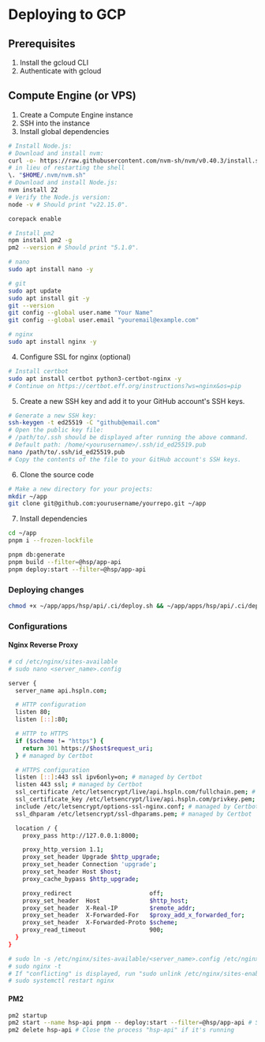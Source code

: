 # Deploying to GCP
## Prerequisites
1. Install the gcloud CLI
2. Authenticate with gcloud

## Compute Engine (or VPS)
1. Create a Compute Engine instance
2. SSH into the instance
3. Install global dependencies

```bash
# Install Node.js:
# Download and install nvm:
curl -o- https://raw.githubusercontent.com/nvm-sh/nvm/v0.40.3/install.sh | bash
# in lieu of restarting the shell
\. "$HOME/.nvm/nvm.sh"
# Download and install Node.js:
nvm install 22
# Verify the Node.js version:
node -v # Should print "v22.15.0".

corepack enable

# Install pm2
npm install pm2 -g
pm2 --version # Should print "5.1.0".

# nano
sudo apt install nano -y

# git
sudo apt update
sudo apt install git -y
git --version
git config --global user.name "Your Name"
git config --global user.email "youremail@example.com"

# nginx
sudo apt install nginx -y
```

4. Configure SSL for nginx (optional)

```bash
# Install certbot
sudo apt install certbot python3-certbot-nginx -y
# Continue on https://certbot.eff.org/instructions?ws=nginx&os=pip
```

5. Create a new SSH key and add it to your GitHub account's SSH keys.
```bash
# Generate a new SSH key:
ssh-keygen -t ed25519 -C "github@email.com"
# Open the public key file:
# /path/to/.ssh should be displayed after running the above command.
# Default path: /home/<yourusername>/.ssh/id_ed25519.pub
nano /path/to/.ssh/id_ed25519.pub
# Copy the contents of the file to your GitHub account's SSH keys.
```

6. Clone the source code

```bash
# Make a new directory for your projects:
mkdir ~/app
git clone git@github.com:yourusername/yourrepo.git ~/app
```

7. Install dependencies

```bash
cd ~/app
pnpm i --frozen-lockfile

pnpm db:generate
pnpm build --filter=@hsp/app-api
pnpm deploy:start --filter=@hsp/app-api
```

### Deploying changes

```bash
chmod +x ~/app/apps/hsp/api/.ci/deploy.sh && ~/app/apps/hsp/api/.ci/deploy.sh
```

### Configurations

#### Nginx Reverse Proxy
```bash
# cd /etc/nginx/sites-available
# sudo nano <server_name>.config

server {
  server_name api.hspln.com;

  # HTTP configuration
  listen 80;
  listen [::]:80;

  # HTTP to HTTPS
  if ($scheme != "https") {
    return 301 https://$host$request_uri;
  } # managed by Certbot

  # HTTPS configuration
  listen [::]:443 ssl ipv6only=on; # managed by Certbot
  listen 443 ssl; # managed by Certbot
  ssl_certificate /etc/letsencrypt/live/api.hspln.com/fullchain.pem; # managed by Certbot
  ssl_certificate_key /etc/letsencrypt/live/api.hspln.com/privkey.pem; # managed by Certbot
  include /etc/letsencrypt/options-ssl-nginx.conf; # managed by Certbot
  ssl_dhparam /etc/letsencrypt/ssl-dhparams.pem; # managed by Certbot

  location / {
    proxy_pass http://127.0.0.1:8000;

    proxy_http_version 1.1;
    proxy_set_header Upgrade $http_upgrade;
    proxy_set_header Connection 'upgrade';
    proxy_set_header Host $host;
    proxy_cache_bypass $http_upgrade;

    proxy_redirect                      off;
    proxy_set_header  Host              $http_host;
    proxy_set_header  X-Real-IP         $remote_addr;
    proxy_set_header  X-Forwarded-For   $proxy_add_x_forwarded_for;
    proxy_set_header  X-Forwarded-Proto $scheme;
    proxy_read_timeout                  900;
  }
}

# sudo ln -s /etc/nginx/sites-available/<server_name>.config /etc/nginx/sites-enabled/
# sudo nginx -t
# If "conflicting" is displayed, run "sudo unlink /etc/nginx/sites-enabled/default"
# sudo systemctl restart nginx
```
#### PM2
```bash
pm2 startup
pm2 start --name hsp-api pnpm -- deploy:start --filter=@hsp/app-api # Start the process named "hsp-api"
pm2 delete hsp-api # Close the process "hsp-api" if it's running
```
